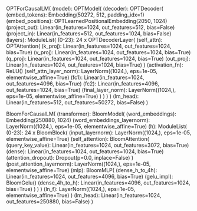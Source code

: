 OPTForCausalLM(
  (model): OPTModel(
    (decoder): OPTDecoder(
      (embed_tokens): Embedding(50272, 512, padding_idx=1)
      (embed_positions): OPTLearnedPositionalEmbedding(2050, 1024)
      (project_out): Linear(in_features=1024, out_features=512, bias=False)
      (project_in): Linear(in_features=512, out_features=1024, bias=False)
      (layers): ModuleList(
        (0-23): 24 x OPTDecoderLayer(
          (self_attn): OPTAttention(
            (k_proj): Linear(in_features=1024, out_features=1024, bias=True)
            (v_proj): Linear(in_features=1024, out_features=1024, bias=True)
            (q_proj): Linear(in_features=1024, out_features=1024, bias=True)
            (out_proj): Linear(in_features=1024, out_features=1024, bias=True)
          )
          (activation_fn): ReLU()
          (self_attn_layer_norm): LayerNorm((1024,), eps=1e-05, elementwise_affine=True)
          (fc1): Linear(in_features=1024, out_features=4096, bias=True)
          (fc2): Linear(in_features=4096, out_features=1024, bias=True)
          (final_layer_norm): LayerNorm((1024,), eps=1e-05, elementwise_affine=True)
        )
      )
    )
  )
  (lm_head): Linear(in_features=512, out_features=50272, bias=False)
)


BloomForCausalLM(
  (transformer): BloomModel(
    (word_embeddings): Embedding(250880, 1024)
    (word_embeddings_layernorm): LayerNorm((1024,), eps=1e-05, elementwise_affine=True)
    (h): ModuleList(
      (0-23): 24 x BloomBlock(
        (input_layernorm): LayerNorm((1024,), eps=1e-05, elementwise_affine=True)
        (self_attention): BloomAttention(
          (query_key_value): Linear(in_features=1024, out_features=3072, bias=True)
          (dense): Linear(in_features=1024, out_features=1024, bias=True)
          (attention_dropout): Dropout(p=0.0, inplace=False)
        )
        (post_attention_layernorm): LayerNorm((1024,), eps=1e-05, elementwise_affine=True)
        (mlp): BloomMLP(
          (dense_h_to_4h): Linear(in_features=1024, out_features=4096, bias=True)
          (gelu_impl): BloomGelu()
          (dense_4h_to_h): Linear(in_features=4096, out_features=1024, bias=True)
        )
      )
    )
    (ln_f): LayerNorm((1024,), eps=1e-05, elementwise_affine=True)
  )
  (lm_head): Linear(in_features=1024, out_features=250880, bias=False)
)